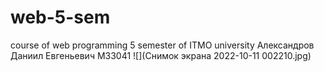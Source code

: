 # web-5-sem
course of web programming 5 semester of ITMO university
Александров Даниил Евгеньевич М33041
![](Снимок экрана 2022-10-11 002210.jpg)
